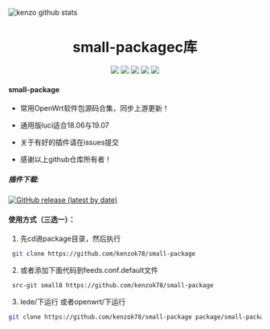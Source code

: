 ![kenzo github stats](https://github-readme-stats.vercel.app/api?username=kenzok8&show_icons=true&theme=merko)
<div align="center">
<h1 align="center">small-packagec库</h1>
<img src="https://img.shields.io/github/issues/kenzok78/small-package?color=green">
<img src="https://img.shields.io/github/stars/kenzok78/small-package?color=yellow">
<img src="https://img.shields.io/github/forks/kenzok78/small-package?color=orange">
<img src="https://img.shields.io/github/license/kenzok78/small-package?color=ff69b4">
<img src="https://img.shields.io/github/languages/code-size/kenzok78/small-package?color=blueviolet">
</div>


#### small-package

*  常用OpenWrt软件包源码合集，同步上游更新！

*  通用版luci适合18.06与19.07

*  关于有好的插件请在issues提交

*  感谢以上github仓库所有者！

##### 插件下载:


[![GitHub release (latest by date)](https://img.shields.io/github/v/release/kenzok78/compile-small?style=for-the-badge&label=Download)](https://github.com/kenzok78/compile-small/releases/latest)

#### 使用方式（三选一）：

1. 先cd进package目录，然后执行

```bash
 git clone https://github.com/kenzok78/small-package
```
2. 或者添加下面代码到feeds.conf.default文件

```bash
 src-git small8 https://github.com/kenzok78/small-package
```
3. lede/下运行 或者openwrt/下运行

```bash
git clone https://github.com/kenzok78/small-package package/small-package
```
